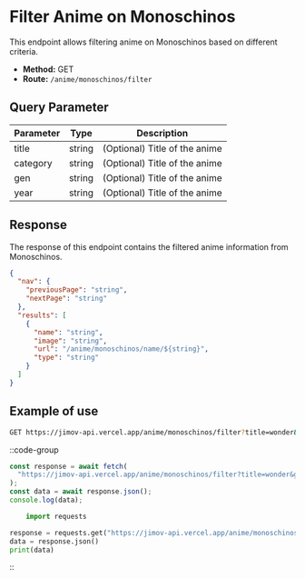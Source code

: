 # Filter Anime on Monoschinos

This endpoint allows filtering anime on Monoschinos based on different criteria.

- **Method:** GET
- **Route:** `/anime/monoschinos/filter`

## Query Parameter

| Parameter | Type   | Description                   |
| --------- | ------ | ----------------------------- |
| title     | string | (Optional) Title of the anime |
| category  | string | (Optional) Title of the anime |
| gen       | string | (Optional) Title of the anime |
| year      | string | (Optional) Title of the anime |

## Response

The response of this endpoint contains the filtered anime information from Monoschinos.

```json
{
  "nav": {
    "previousPage": "string",
    "nextPage": "string"
  },
  "results": [
    {
      "name": "string",
      "image": "string",
      "url": "/anime/monoschinos/name/${string}",
      "type": "string"
    }
  ]
}
```

## Example of use

```bash
GET https://jimov-api.vercel.app/anime/monoschinos/filter?title=wonder&gen=accion
```

::code-group

```javascript [JavaScript]
const response = await fetch(
  "https://jimov-api.vercel.app/anime/monoschinos/filter?title=wonder&gen=accion"
);
const data = await response.json();
console.log(data);
```

```python [Python]
    import requests

response = requests.get("https://jimov-api.vercel.app/anime/monoschinos/filter?title=wonder&gen=accion")
data = response.json()
print(data)
```

::

